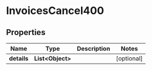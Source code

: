 

# InvoicesCancel400


## Properties

| Name | Type | Description | Notes |
|------------ | ------------- | ------------- | -------------|
|**details** | **List&lt;Object&gt;** |  |  [optional] |



